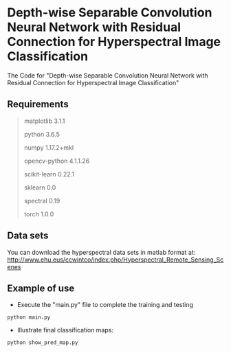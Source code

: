 # Depth-wise Separable Convolution Neural Network with Residual Connection for Hyperspectral Image Classification
The Code for "Depth-wise Separable Convolution Neural Network with Residual Connection for Hyperspectral Image Classification"


## Requirements


> matplotlib             3.1.1
>
> python                 3.6.5
>
> numpy                  1.17.2+mkl
>
> opencv-python          4.1.1.26
>
> scikit-learn           0.22.1
>
> sklearn                0.0
>
> spectral               0.19
>
> torch                  1.0.0

## Data sets
You can download the hyperspectral data sets in matlab format at:
http://www.ehu.eus/ccwintco/index.php/Hyperspectral_Remote_Sensing_Scenes

## Example of use

* Execute the "main.py" file to complete the training and testing

```shell script
python main.py
```


* Illustrate final classification maps:

```shell script
python show_pred_map.py
```
